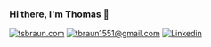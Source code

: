 ### Hi there, I'm Thomas 👋

<!--
**tbraun1551/tbraun1551** is a ✨ _special_ ✨ repository because its `README.md` (this file) appears on your GitHub profile.

Here are some ideas to get you started:

- 🔭 I’m currently working on ...
- 🌱 I’m currently learning ...
- 👯 I’m looking to collaborate on ...
- 🤔 I’m looking for help with ...
- 💬 Ask me about ...
- 📫 How to reach me: ...
- 😄 Pronouns: ...
- ⚡ Fun fact: ...
-->

[![tsbraun.com](https://img.shields.io/static/v1?label=tsbraun&message=%20&color=yellow&logo=&style=flat-square&logoColor=white)](https://tsbraun.com.com/)
[![tbraun1551@gmail.com](https://img.shields.io/static/v1?label=tbraun1551@gmail.com&message=%20&color=red&logo=gmail&style=flat-square&logoColor=white)](mailto:tbraun1551@gmail.com)
[![Linkedin](https://img.shields.io/static/v1?label=Linkedin&message=%20&color=0e76a8&logo=Linkedin&style=flat-square&logoColor=white)](https://www.linkedin.com/in/thomas-braun-7a41a1145/)
<!--[![Twitter](https://img.shields.io/static/v1?label=Twitter&message=%20&color=1ca0f1&logo=Twitter&style=flat-square&logoColor=white)](https://www.twitter.com/samsonqian)-
